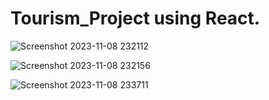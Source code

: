 # Tourism_Project using React.

![Screenshot 2023-11-08 232112](https://github.com/Ankit-Adlakha/Tourism_Project/assets/92292251/7b5479a2-1834-41f1-ac16-deacba438b8c)

![Screenshot 2023-11-08 232156](https://github.com/Ankit-Adlakha/Tourism_Project/assets/92292251/b22e865d-25db-4be1-95d6-01336c4cfc21)

![Screenshot 2023-11-08 233711](https://github.com/Ankit-Adlakha/Tourism_Project/assets/92292251/5cc639d4-2bed-4209-a757-93a8d943afac)


